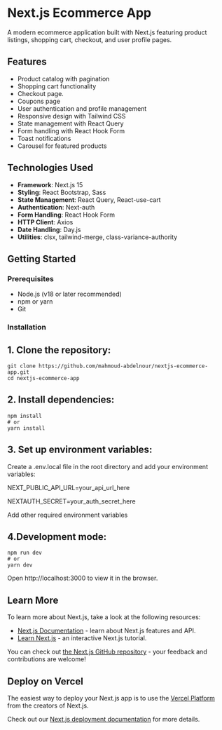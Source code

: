# Next.js Ecommerce App

A modern ecommerce application built with Next.js featuring product listings, shopping cart, checkout, and user profile pages.

## Features

- Product catalog with pagination
- Shopping cart functionality
- Checkout page.
- Coupons page
- User authentication and profile management
- Responsive design with Tailwind CSS
- State management with React Query
- Form handling with React Hook Form
- Toast notifications
- Carousel for featured products

## Technologies Used

- **Framework**: Next.js 15
- **Styling**:  React Bootstrap, Sass
- **State Management**: React Query, React-use-cart
- **Authentication**: Next-auth
- **Form Handling**: React Hook Form
- **HTTP Client**: Axios
- **Date Handling**: Day.js
- **Utilities**: clsx, tailwind-merge, class-variance-authority

## Getting Started

### Prerequisites

- Node.js (v18 or later recommended)
- npm or yarn
- Git

### Installation

## 1. Clone the repository:

    git clone https://github.com/mahmoud-abdelnour/nextjs-ecommerce-app.git
    cd nextjs-ecommerce-app


## 2. Install  dependencies:

    npm install
    # or
    yarn install

## 3. Set up environment variables:
Create a .env.local file in the root directory and add your environment variables:

NEXT_PUBLIC_API_URL=your_api_url_here

NEXTAUTH_SECRET=your_auth_secret_here

Add other required environment variables

## 4.Development mode:
    npm run dev
    # or
    yarn dev

Open http://localhost:3000 to view it in the browser.


## Learn More

To learn more about Next.js, take a look at the following resources:

- [Next.js Documentation](https://nextjs.org/docs) - learn about Next.js features and API.
- [Learn Next.js](https://nextjs.org/learn) - an interactive Next.js tutorial.

You can check out [the Next.js GitHub repository](https://github.com/vercel/next.js) - your feedback and contributions are welcome!

## Deploy on Vercel

The easiest way to deploy your Next.js app is to use the [Vercel Platform](https://vercel.com/new?utm_medium=default-template&filter=next.js&utm_source=create-next-app&utm_campaign=create-next-app-readme) from the creators of Next.js.

Check out our [Next.js deployment documentation](https://nextjs.org/docs/app/building-your-application/deploying) for more details.
